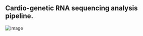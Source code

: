 ## Cardio-genetic RNA sequencing analysis pipeline. 
![image](https://user-images.githubusercontent.com/80160380/168887779-b87bd891-84c1-4d9f-992f-8bbcc45699f1.png)
